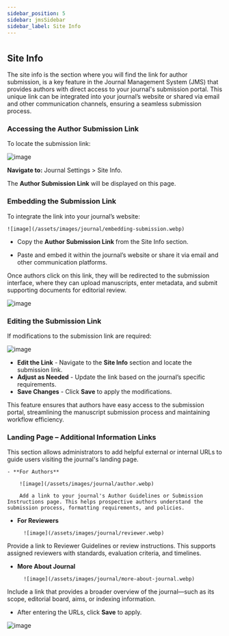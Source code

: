 ```yaml
---
sidebar_position: 5
sidebar: jmsSidebar
sidebar_label: Site Info  
---
```

#

## Site Info

The site info is the section where you will find the link for author submission, is a key feature in the Journal Management System (JMS) that provides authors with direct access to your journal's submission portal. This unique link can be integrated into your journal’s website or shared via email and other communication channels, ensuring a seamless submission process.

### Accessing the Author Submission Link

To locate the submission link:

![image](/assets/images/journal/submission-link.webp)

**Navigate to:** Journal Settings > Site Info.

The **Author Submission Link** will be displayed on this page.

### Embedding the Submission Link

To integrate the link into your journal’s website:

    ![image](/assets/images/journal/embedding-submission.webp)

- Copy the **Author Submission Link** from the Site Info section.

- Paste and embed it within the journal’s website or share it via email and other communication platforms.

Once authors click on this link, they will be redirected to the submission interface, where they can upload manuscripts, enter metadata, and submit supporting documents for editorial review.

![image](/assets/images/journal/submission-interface.webp)

### Editing the Submission Link

If modifications to the submission link are required:

![image](/assets/images/journal/editing-the-submission-link.webp)

- **Edit the Link** - Navigate to the **Site Info** section and locate the submission link.
- **Adjust as Needed** - Update the link based on the journal’s specific requirements.
- **Save Changes** - Click **Save** to apply the modifications.

This feature ensures that authors have easy access to the submission portal, streamlining the manuscript submission process and maintaining workflow efficiency.

### Landing Page – Additional Information Links

This section allows administrators to add helpful external or internal URLs to guide users visiting the journal's landing page.

    - **For Authors**

        ![image](/assets/images/journal/author.webp)

        Add a link to your journal's Author Guidelines or Submission Instructions page. This helps prospective authors understand the submission process, formatting requirements, and policies.

- **For Reviewers**

        ![image](/assets/images/journal/reviewer.webp)

 Provide a link to Reviewer Guidelines or review instructions. This supports assigned reviewers with standards, evaluation criteria, and timelines.

- **More About Journal**

        ![image](/assets/images/journal/more-about-journal.webp)

Include a link that provides a broader overview of the journal—such as its scope, editorial board, aims, or indexing information.

- After entering the URLs, click **Save** to apply.

![image](/assets/images/journal/click-save.webp)

